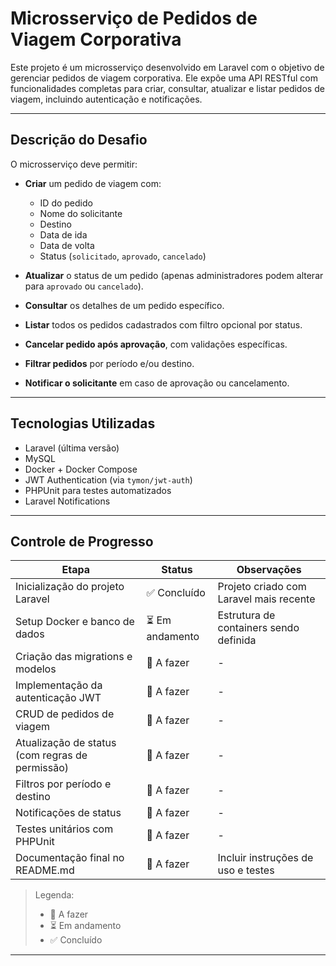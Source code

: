 # Microsserviço de Pedidos de Viagem Corporativa

Este projeto é um microsserviço desenvolvido em Laravel com o objetivo de gerenciar pedidos de viagem corporativa. Ele expõe uma API RESTful com funcionalidades completas para criar, consultar, atualizar e listar pedidos de viagem, incluindo autenticação e notificações.

---

## Descrição do Desafio

O microsserviço deve permitir:

- **Criar** um pedido de viagem com:
    - ID do pedido
    - Nome do solicitante
    - Destino
    - Data de ida
    - Data de volta
    - Status (`solicitado`, `aprovado`, `cancelado`)

- **Atualizar** o status de um pedido (apenas administradores podem alterar para `aprovado` ou `cancelado`).

- **Consultar** os detalhes de um pedido específico.

- **Listar** todos os pedidos cadastrados com filtro opcional por status.

- **Cancelar pedido após aprovação**, com validações específicas.

- **Filtrar pedidos** por período e/ou destino.

- **Notificar o solicitante** em caso de aprovação ou cancelamento.

---

## Tecnologias Utilizadas

- Laravel (última versão)
- MySQL
- Docker + Docker Compose
- JWT Authentication (via `tymon/jwt-auth`)
- PHPUnit para testes automatizados
- Laravel Notifications

---

##  Controle de Progresso

| Etapa                                                              | Status        | Observações                              |
|--------------------------------------------------------------------|---------------|-------------------------------------------|
| Inicialização do projeto Laravel                                   | ✅ Concluído  | Projeto criado com Laravel mais recente   |
| Setup Docker e banco de dados                                      | ⏳ Em andamento | Estrutura de containers sendo definida     |
| Criação das migrations e modelos                                   | 🔲 A fazer     | -                                         |
| Implementação da autenticação JWT                                  | 🔲 A fazer     | -                                         |
| CRUD de pedidos de viagem                                          | 🔲 A fazer     | -                                         |
| Atualização de status (com regras de permissão)                    | 🔲 A fazer     | -                                         |
| Filtros por período e destino                                      | 🔲 A fazer     | -                                         |
| Notificações de status                                             | 🔲 A fazer     | -                                         |
| Testes unitários com PHPUnit                                       | 🔲 A fazer     | -                                         |
| Documentação final no README.md                                    | 🔲 A fazer     | Incluir instruções de uso e testes        |

> Legenda:
> - 🔲 A fazer
> - ⏳ Em andamento
> - ✅ Concluído


---

